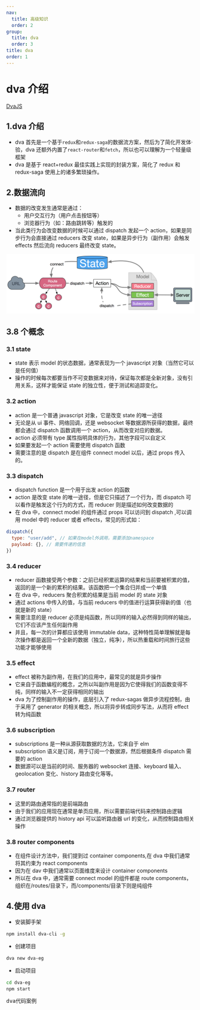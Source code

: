 ```yaml
---
nav:
  title: 高级知识
  order: 2
group:
  title: dva
  order: 3
title: dva
order: 1
---
```


# dva 介绍

[DvaJS](https://dvajs.com)

## 1.dva 介绍

- dva 首先是一个基于`redux`和`redux-saga`的数据流方案，然后为了简化开发体·验，dva 还额外内置了`react-router`和`fetch`，所以也可以理解为一个轻量级框架
- dva 是基于 react+redux 最佳实践上实现的封装方案，简化了 redux 和 redux-saga 使用上的诸多繁琐操作。

## 2.数据流向

- 数据的改变发生通常是通过：
  - 用户交互行为（用户点击按钮等）
  - 浏览器行为（如：路由跳转等）触发的
- 当此类行为会改变数据的时候可以通过 dispatch 发起一个 action，如果是同步行为会直接通过 reducers 改变 state，如果是异步行为（副作用）会触发 effects 然后流向 reducers 最终改变 state。

![](./1.png)

## 3.8 个概念

### 3.1 state

- state 表示 model 的状态数据，通常表现为一个 javascript 对象（当然它可以是任何值）
- 操作的时候每次都要当作不可变数据来对待，保证每次都是全新对象，没有引用关系，这样才能保证 state 的独立性，便于测试和追踪变化。

### 3.2 action

- action 是一个普通 javascript 对象，它是改变 state 的唯一途径
- 无论是从 ui 事件、网络回调，还是 websocket 等数据源所获得的数据，最终都会通过 dispatch 函数调用一个 action，从而改变对应的数据。
- action 必须带有 type 属性指明具体的行为，其他字段可以自定义
- 如果要发起一个 action 需要使用 dispatch 函数
- 需要注意的是 dispatch 是在组件 connect model 以后，通过 props 传入的。

### 3.3 dispatch

- dispatch function 是一个用于出发 action 的函数
- action 是改变 state 的唯一途径，但是它只描述了一个行为，而 dispatch 可以看作是触发这个行为的方式，而 reducer 则是描述如何改变数据的
- 在 dva 中，connect model 的组件通过 props 可以访问到 dispatch ,可以调用 model 中的 reducer 或者 effects，常见的形式如：

```js
dispatch({
  type: "user/add", // 如果在model外调用，需要添加namespace
  payload: {}, // 需要传递的信息
})
```

### 3.4 reducer

- reducer 函数接受两个参数：之前已经积累运算的结果和当前要被积累的值，返回的是一个新的累积的结果。该函数把一个集合归并成一个单值
- 在 dva 中，reducers 聚合积累的结果是当前 model 的 state 对象
- 通过 actions 中传入的值，与当前 reducers 中的值进行运算获得新的值（也就是新的 state）
- 需要注意的是 reducer 必须是纯函数，所以同样的输入必然得到同样的输出，它们不应该产生任何副作用
- 并且，每一次的计算都应该使用 immutable data，这种特性简单理解就是每次操作都是返回一个全新的数据（独立，纯净），所以热重载和时间旅行这些功能才能够使用

### 3.5 effect

- effect 被称为副作用，在我们的应用中，最常见的就是异步操作
- 它来自于函数编程的概念，之所以叫副作用是因为它使得我们的函数变得不纯，同样的输入不一定获得相同的输出
- dva 为了控制副作用的操作，底层引入了 redux-sagas 做异步流程控制，由于采用了 generator 的相关概念，所以将异步转成同步写法，从而将 effect 转为纯函数

### 3.6 subscription

- subscriptions 是一种从源获取数据的方法，它来自于 elm
- subscription 语义是订阅，用于订阅一个数据源，然后根据条件 dispatch 需要的 action
- 数据源可以是当前的时间、服务器的 websocket 连接、keyboard 输入、geolocation 变化、history 路由变化等等。

### 3.7 router

- 这里的路由通常指的是前端路由
- 由于我们的应用现在通常是单页应用，所以需要前端代码来控制路由逻辑
- 通过浏览器提供的 history api 可以监听路由器 url 的变化，从而控制路由相关操作

### 3.8 router components

- 在组件设计方法中，我们提到过 container components,在 dva 中我们通常将其约束为 react components
- 因为在 dav 中我们通常以页面维度来设计 container components
- 所以在 dva 中，通常需要 connect model 的组件都是 route components，组织在/routes/目录下，而/components/目录下则是纯组件

## 4.使用 dva
- 安装脚手架
```sh
npm install dva-cli -g
```
- 创建项目
```sh
dva new dva-eg
```
- 启动项目
```sh
cd dva-eg
npm start
```
<kbd><a :href="/web-react/dva-eg.rar" download="dva-eg.rar">dva代码案例</a></kbd>
